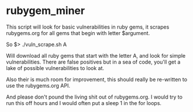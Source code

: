 rubygem_miner
=============

This script  will look for basic vulnerabilities in ruby gems, it scrapes rubygems.org for all gems that begin with letter $argument.

So $> ./vuln_scrape.sh A

Will download all ruby gems that start with the letter A, and look for simple vulnerabilities.  There are false positives
but in a sea of code, you'll get a lake of possible vulnerabilities to look at.

Also their is much room for improvement, this should really be re-written to use the rubygems.org API.

And please don't pound the living shit out of rubygems.org.  I would try to run this off hours and I would often put
a sleep 1 in the for loops.
